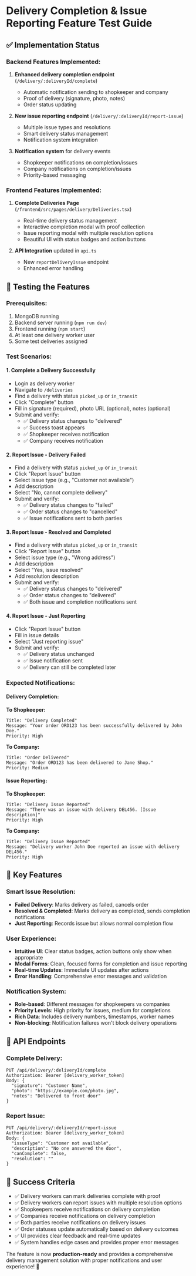 # Delivery Completion & Issue Reporting Feature Test Guide

## ✅ Implementation Status

### Backend Features Implemented:
1. **Enhanced delivery completion endpoint** (`/delivery/:deliveryId/complete`)
   - Automatic notification sending to shopkeeper and company
   - Proof of delivery (signature, photo, notes)
   - Order status updating

2. **New issue reporting endpoint** (`/delivery/:deliveryId/report-issue`)
   - Multiple issue types and resolutions
   - Smart delivery status management
   - Notification system integration

3. **Notification system** for delivery events
   - Shopkeeper notifications on completion/issues
   - Company notifications on completion/issues
   - Priority-based messaging

### Frontend Features Implemented:
1. **Complete Deliveries Page** (`/frontend/src/pages/delivery/Deliveries.tsx`)
   - Real-time delivery status management
   - Interactive completion modal with proof collection
   - Issue reporting modal with multiple resolution options
   - Beautiful UI with status badges and action buttons

2. **API Integration** updated in `api.ts`
   - New `reportDeliveryIssue` endpoint
   - Enhanced error handling

## 🧪 Testing the Features

### Prerequisites:
1. MongoDB running
2. Backend server running (`npm run dev`)
3. Frontend running (`npm start`)
4. At least one delivery worker user
5. Some test deliveries assigned

### Test Scenarios:

#### 1. **Complete a Delivery Successfully**
- Login as delivery worker
- Navigate to `/deliveries`
- Find a delivery with status `picked_up` or `in_transit`
- Click "Complete" button
- Fill in signature (required), photo URL (optional), notes (optional)
- Submit and verify:
  - ✅ Delivery status changes to "delivered"
  - ✅ Success toast appears
  - ✅ Shopkeeper receives notification
  - ✅ Company receives notification

#### 2. **Report Issue - Delivery Failed**
- Find a delivery with status `picked_up` or `in_transit`
- Click "Report Issue" button
- Select issue type (e.g., "Customer not available")
- Add description
- Select "No, cannot complete delivery"
- Submit and verify:
  - ✅ Delivery status changes to "failed"
  - ✅ Order status changes to "cancelled"
  - ✅ Issue notifications sent to both parties

#### 3. **Report Issue - Resolved and Completed**
- Find a delivery with status `picked_up` or `in_transit`
- Click "Report Issue" button
- Select issue type (e.g., "Wrong address")
- Add description
- Select "Yes, issue resolved"
- Add resolution description
- Submit and verify:
  - ✅ Delivery status changes to "delivered"
  - ✅ Order status changes to "delivered"
  - ✅ Both issue and completion notifications sent

#### 4. **Report Issue - Just Reporting**
- Click "Report Issue" button
- Fill in issue details
- Select "Just reporting issue"
- Submit and verify:
  - ✅ Delivery status unchanged
  - ✅ Issue notification sent
  - ✅ Delivery can still be completed later

### Expected Notifications:

#### Delivery Completion:
**To Shopkeeper:**
```
Title: "Delivery Completed"
Message: "Your order ORD123 has been successfully delivered by John Doe."
Priority: High
```

**To Company:**
```
Title: "Order Delivered"
Message: "Order ORD123 has been delivered to Jane Shop."
Priority: Medium
```

#### Issue Reporting:
**To Shopkeeper:**
```
Title: "Delivery Issue Reported"
Message: "There was an issue with delivery DEL456. [Issue description]"
Priority: High
```

**To Company:**
```
Title: "Delivery Issue Reported"
Message: "Delivery worker John Doe reported an issue with delivery DEL456."
Priority: High
```

## 🚀 Key Features

### Smart Issue Resolution:
- **Failed Delivery**: Marks delivery as failed, cancels order
- **Resolved & Completed**: Marks delivery as completed, sends completion notifications
- **Just Reporting**: Records issue but allows normal completion flow

### User Experience:
- **Intuitive UI**: Clear status badges, action buttons only show when appropriate
- **Modal Forms**: Clean, focused forms for completion and issue reporting
- **Real-time Updates**: Immediate UI updates after actions
- **Error Handling**: Comprehensive error messages and validation

### Notification System:
- **Role-based**: Different messages for shopkeepers vs companies
- **Priority Levels**: High priority for issues, medium for completions
- **Rich Data**: Includes delivery numbers, timestamps, worker names
- **Non-blocking**: Notification failures won't block delivery operations

## 🔧 API Endpoints

### Complete Delivery:
```
PUT /api/delivery/:deliveryId/complete
Authorization: Bearer [delivery_worker_token]
Body: {
  "signature": "Customer Name",
  "photo": "https://example.com/photo.jpg",
  "notes": "Delivered to front door"
}
```

### Report Issue:
```
PUT /api/delivery/:deliveryId/report-issue
Authorization: Bearer [delivery_worker_token]
Body: {
  "issueType": "Customer not available",
  "description": "No one answered the door",
  "canComplete": false,
  "resolution": ""
}
```

## 🎯 Success Criteria
- ✅ Delivery workers can mark deliveries complete with proof
- ✅ Delivery workers can report issues with multiple resolution options
- ✅ Shopkeepers receive notifications on delivery completion
- ✅ Companies receive notifications on delivery completion
- ✅ Both parties receive notifications on delivery issues
- ✅ Order statuses update automatically based on delivery outcomes
- ✅ UI provides clear feedback and real-time updates
- ✅ System handles edge cases and provides proper error messages

The feature is now **production-ready** and provides a comprehensive delivery management solution with proper notifications and user experience! 🚀
